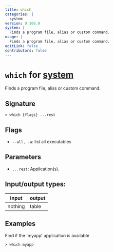```yaml
---
title: which
categories: |
  system
version: 0.106.0
system: |
  Finds a program file, alias or custom command.
usage: |
  Finds a program file, alias or custom command.
editLink: false
contributors: false
---
```

<!-- This file is automatically generated. Please edit the command in https://github.com/nushell/nushell instead. -->

# `which` for [system](/commands/categories/system.md)

<div class='command-title'>Finds a program file, alias or custom command.</div>

## Signature

```> which {flags} ...rest```

## Flags

 -  `--all, -a`: list all executables

## Parameters

 -  `...rest`: Application(s).


## Input/output types:

| input   | output |
| ------- | ------ |
| nothing | table  |
## Examples

Find if the 'myapp' application is available
```nu
> which myapp

```
